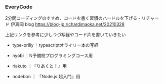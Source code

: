 ### EveryCode

2分間コーディングのすすめ、コードを書く習慣のハードルを下げる - リチャード 伊真岡 blog
https://blog-jp.richardimaoka.net/20210328

上記リンクを参考に少しつづ写経やコード片を書いていきたい

- type-orilly
｜typescriptオライリー本の写経

- nyobi
｜N予備校プログラミングコース用

- riakuto
｜『りあくと！』用

- nodebon
｜ 『Node.js 超入門』用